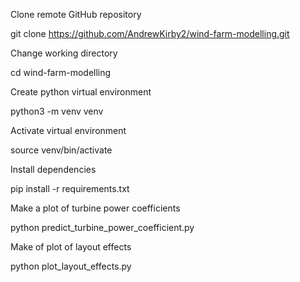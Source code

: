 Clone remote GitHub repository

git clone https://github.com/AndrewKirby2/wind-farm-modelling.git

Change working directory

cd wind-farm-modelling

Create python virtual environment

python3 -m venv venv

Activate virtual environment

source venv/bin/activate

Install dependencies

pip install -r requirements.txt

Make a plot of turbine power coefficients

python predict_turbine_power_coefficient.py

Make of plot of layout effects

python plot_layout_effects.py
